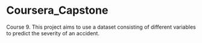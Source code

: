 # Coursera_Capstone
Course 9. This project aims to use a dataset consisting of different variables to predict the severity of an accident. 
